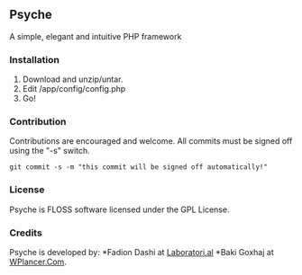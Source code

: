 ## Psyche

A simple, elegant and intuitive PHP framework

### Installation

1. Download and unzip/untar.
2. Edit /app/config/config.php
3. Go!

### Contribution

Contributions are encouraged and welcome. All commits must be signed off using the "-s" switch.

	git commit -s -m "this commit will be signed off automatically!"

### License

Psyche is FLOSS software licensed under the GPL License.

### Credits

Psyche is developed by:
*Fadion Dashi at [Laboratori.al](http://laboratori.al/ "Web Developer and Designer from Tirana, Albania")
*Baki Goxhaj at [WPlancer.Com](http://wplancer.com/ "WordPress Freelancer").